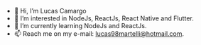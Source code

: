 - 👋 Hi, I’m Lucas Camargo
- 👀 I’m interested in NodeJs, ReactJs, React Native and Flutter.
- 🌱 I’m currently learning NodeJs and ReactJs.
- 📫 Reach me on my e-mail: lucas98martelli@hotmail.com.

